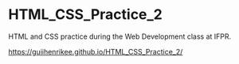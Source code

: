 # HTML_CSS_Practice_2
HTML and CSS practice during the Web Development class at IFPR.

https://guiihenrikee.github.io/HTML_CSS_Practice_2/
